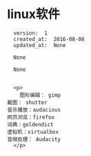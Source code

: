 
  # linux软件

      version:  1
      created_at:  2016-08-08
      updated_at:  None

      None

      None


      <p>
      	图形编辑： gimp
	截图： shutter
	音乐播放：audacious
	网页浏览：firefox
	词典：goldendict
	虚拟机：virtualbox
	音频处理： Audacity
      </p>

  